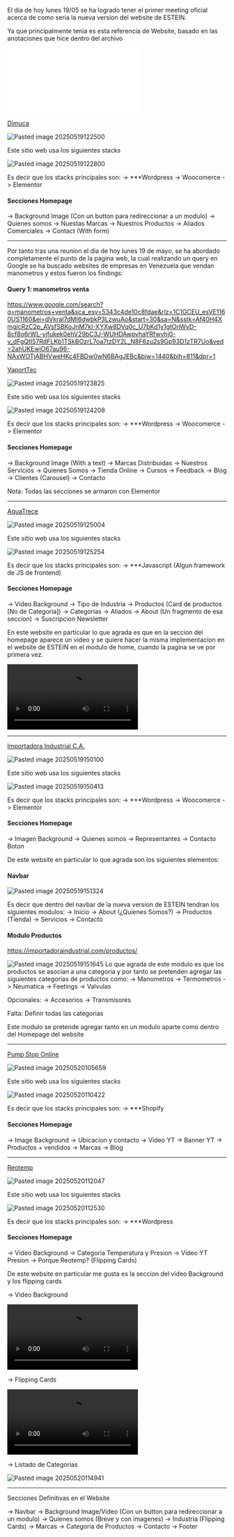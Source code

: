 El dia de hoy lunes 19/05 se ha logrado tener el primer meeting oficial acerca de como seria la nueva version del website de ESTEIN. 

Ya que principalmente tenia es esta referencia de Website, basado en las anotaciones que hice dentro del archivo 

![estWebsiteDev.txt](assets/estWebsiteDev.txt)


[Dimuca](https://dimuca.net)

![Pasted image 20250519122500](EsteinNewWebsite/ReferenceSnapshots/Pasted%20image%2020250519122500.png)

Este sitio web usa los siguientes stacks 

![Pasted image 20250519122800](EsteinNewWebsite/ReferenceSnapshots/Pasted%20image%2020250519122800.png)

Es decir que los stacks principales son:
    -> ***Wordpress
    -> Woocomerce
    -> Elementor


#### Secciones Homepage 
-> Background Image (Con un button para redireccionar a un modulo)
-> Quienes somos
-> Nuestas Marcas 
-> Nuestros Productos 
-> Aliados Comerciales 
-> Contact (With form)


---

Por tanto tras una reunion el dia de hoy lunes 19 de mayo, se ha abordado completamente el punto de la pagina web, la cual realizando un query en Google se ha buscado websites de empresas en Venezuela que vendan manometros y estos fueron los findings:

#### Query 1: manometros venta
https://www.google.com/search?q=manometros+venta&sca_esv=5343c4de10c8fdae&rlz=1C1GCEU_esVE1160US1160&ei=dVkraI7dMI6dwbkP3LzwuAo&start=30&sa=N&sstk=Af40H4XmgjcRzC2p_AVsfSBKoJnM7kI-XYXw8DVq0c_U7bKd1y1gtOnWyD-8cf8o6rWL-yjfukek0ehV29bC3J-WUHDAwpvhaYRfwvhj0-v_dFgQtI57RdFLKb1TSkBOzrL7oa7tzDY2L_N8F6zu2s9Gp93D1zTR7Uo&ved=2ahUKEwjO67au96-NAxWOTjABHVweHKc4FBDw0wN6BAgJEBc&biw=1440&bih=811&dpr=1


[VaportTec](https://vaportec.com.ve/product-category/instrumentacion/manometros/)

![Pasted image 20250519123825](EsteinNewWebsite/ReferenceSnapshots/Pasted%20image%2020250519123825.png)

Este sitio web usa los siguientes stacks 

![Pasted image 20250519124208](EsteinNewWebsite/ReferenceSnapshots/Pasted%20image%2020250519124208.png)

Es decir que los stacks principales son:
    -> ***Wordpress
    -> Woocomerce
    -> Elementor


#### Secciones Homepage 
-> Background Image (With a text)
-> Marcas Distribuidas 
-> Nuestros Servicios 
-> Quienes Somos
-> Tienda Online 
-> Cursos 
-> Feedback
-> Blog 
-> Clientes (Carousel)
-> Contacto


Nota: Todas las secciones se armaron con Elementor




---

[AquaTrece](https://aquatrece.com/products-details/pg-lf-lm-m/manometro)

![Pasted image 20250519125004](EsteinNewWebsite/ReferenceSnapshots/Pasted%20image%2020250519125004.png)


Este sitio web usa los siguientes stacks 

![Pasted image 20250519125254](EsteinNewWebsite/ReferenceSnapshots/Pasted%20image%2020250519125254.png)

Es decir que los stacks principales son:
    -> ***Javascript (Algun framework de JS de frontend)


#### Secciones Homepage 
-> Video Background
-> Tipo de Industria
-> Productos (Card de productos [No de Categoria])
-> Categorias
-> Aliados 
-> About (Un fragmento de esa seccion)
-> Suscripcion Newsletter


En este website en particular lo que agrada es que en la seccion del homepage aparece un video y se quiere hacer la misma implementacion en el website de ESTEIN en el modulo de home, cuando la pagina se ve por primera vez.

![videoHomepageSample.mp4](EsteinNewWebsite/ReferenceSnapshots/videoHomepageSample/videoHomepageSample.mp4)

---

[Importadora Industrial C.A.](https://importadoraindustrial.com/categoria-producto/instrumentacion-y-medicion/)

![Pasted image 20250519150100](EsteinNewWebsite/ReferenceSnapshots/Pasted%20image%2020250519150100.png)

Este sitio web usa los siguientes stacks

![Pasted image 20250519150413](EsteinNewWebsite/ReferenceSnapshots/Pasted%20image%2020250519150413.png)

Es decir que los stacks principales son:
    -> ***Wordpress
    -> Woocomerce
    -> Elementor


#### Secciones Homepage
-> Imagen Background
-> Quienes somos
-> Representantes
-> Contacto Boton



De este website en particular lo que agrada son los siguientes elementos:

#### Navbar 

![Pasted image 20250519151324](EsteinNewWebsite/ReferenceSnapshots/Pasted%20image%2020250519151324.png)

Es decir que dentro del navbar de la nueva version de ESTEIN tendran los siguientes modulos:
    -> Inicio 
    -> About (¿Quienes Somos?)
    -> Productos (Tienda)
    -> Servicios 
    -> Contacto


#### Modulo Productos

https://importadoraindustrial.com/productos/

![Pasted image 20250519151645](EsteinNewWebsite/ReferenceSnapshots/Pasted%20image%2020250519151645.png)
Lo que agrada de este modulo es que los productos se asocian a una categoria y por tanto se pretenden agregar las siguientes categorias de productos como:
-> Manometros 
-> Termometros 
-> Neumatica
-> Feetings 
-> Valvulas

Opcionales:
-> Accesorios 
-> Transmisores 

Falta: Definir todas las categorias 

Este modulo se pretende agregar tanto en un modulo aparte como dentro del Homepage del website

---

[Pump Stop Online](https://www.pumpstoponline.com.ve/products/manometro-glicerina-2-pulgadas-ss-de-0-100-psi-a-0-300-psi?srsltid=AfmBOoq19m6eUEfD51Tff7sL3ciRcMKflSGYXSn5Qfif_-7HKFSwtwxr)

![Pasted image 20250520105659](EsteinNewWebsite/ReferenceSnapshots/Pasted%20image%2020250520105659.png)


Este sitio web usa los siguientes stacks

![Pasted image 20250520110422](EsteinNewWebsite/ReferenceSnapshots/Pasted%20image%2020250520110422.png)

Es decir que los stacks principales son:
    -> ***Shopify

#### Secciones Homepage
-> Image Background 
-> Ubicacion y contacto
-> Video YT 
-> Banner YT 
-> Productos + vendidos 
-> Marcas 
-> Blog

--- 

[Reotemp](https://reotemp.com/)

![Pasted image 20250520112047](EsteinNewWebsite/ReferenceSnapshots/Pasted%20image%2020250520112047.png)

Este sitio web usa los siguientes stacks

![Pasted image 20250520112530](EsteinNewWebsite/ReferenceSnapshots/Pasted%20image%2020250520112530.png)

Es decir que los stacks principales son:
    -> ***Wordpress


#### Secciones Homepage 
-> Video Background 
-> Categoria Temperatura y Presion
-> Video YT Presion 
-> Porque Reotemp? (Flipping Cards)


De este website en particular me gusta es la seccion del video Background y los flipping cards 


-> Video Background 

![reotempSnapshots.mp4](EsteinNewWebsite/ReferenceSnapshots/reotempSnapshots/reotempSnapshots.mp4)


-> Flipping Cards 

![ReotempFlippingCards.mp4](EsteinNewWebsite/ReferenceSnapshots/reotempSnapshots/ReotempFlippingCards.mp4)


-> Listado de Categorias 

![Pasted image 20250520114941](EsteinNewWebsite/ReferenceSnapshots/Pasted%20image%2020250520114941.png)

---


Secciones Definitivas en el Website

-> Navbar
-> Background Image/Video (Con un button para redireccionar a un modulo)
-> Quienes somos (Breve y con imagenes)
-> Industria (Flipping Cards)
-> Marcas 
-> Categoria de Productos
-> Contacto
-> Footer